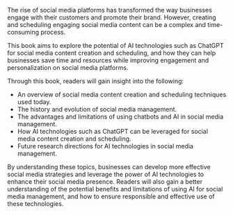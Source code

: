 

The rise of social media platforms has transformed the way businesses engage with their customers and promote their brand. However, creating and scheduling engaging social media content can be a complex and time-consuming process.

This book aims to explore the potential of AI technologies such as ChatGPT for social media content creation and scheduling, and how they can help businesses save time and resources while improving engagement and personalization on social media platforms.

Through this book, readers will gain insight into the following:

* An overview of social media content creation and scheduling techniques used today.
* The history and evolution of social media management.
* The advantages and limitations of using chatbots and AI in social media management.
* How AI technologies such as ChatGPT can be leveraged for social media content creation and scheduling.
* Future research directions for AI technologies in social media management.

By understanding these topics, businesses can develop more effective social media strategies and leverage the power of AI technologies to enhance their social media presence. Readers will also gain a better understanding of the potential benefits and limitations of using AI for social media management, and how to ensure responsible and effective use of these technologies.


